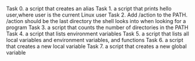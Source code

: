 Task 0. a script that creates an alias
Task 1. a script that prints hello user,where user is the current Linux user
Task 2. Add /action to the PATH. /action should be the last directory the shell looks into when looking for a program
Task 3. a script that counts the number of directories in the PATH
Task 4. a script that lists environment variables
Task 5. a script that lists all local variables and environment variables, and functions
Task 6. a script that creates a new local variable
Task 7.  a script that creates a new global variable
